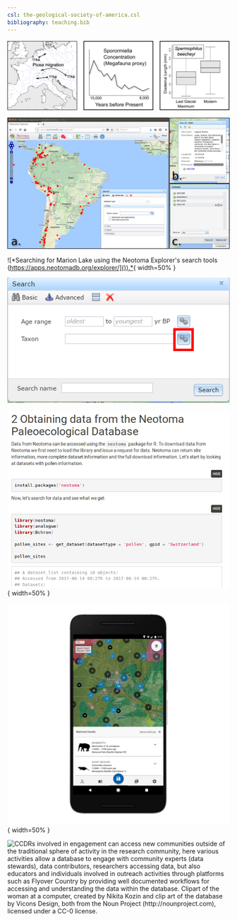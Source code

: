 ```yaml
---
csl: the-geological-society-of-america.csl
bibliography: teaching.bib
---
```


![Examples of Quaternary datasets, simplified and adapted from their original publications: (1) Species migration through time beginning 11,000 years before present (11ka), here, *Picea* (spruce) in Europe after the end of the last ice age [from Latalowa and van der Knaap, -@latalowa2006late]; (2) Megafaunal extinction interpreted from the decline in the fungal spore Sporormiella, present in the dung of large herbivores [after @gill2009pleistocene] and (3) change in mammal body size in the ground squirrel *Spermophilus beecheyi* [after @blois2008environmental].](figures/three_panel_rev.png)

![*The Neotoma Explorer is a web based data discovery tool, that allows a map based search for paleoecological sites using species names, site locations, site names, or other associated metadata (a). The tool provides the opportunity to examine individual sites (b) and to select a number of sites for download and later processing or study (c).*](figures/explorer.png)

![*Searching for Marion Lake using the Neotoma Explorer's search tools ([https://apps.neotomadb.org/explorer/]()).*](figures/Search_Site.png){ width=50% }

![The search tools provide the opportunity to search for a single taxon or for multiple taxa simultaneously.](figures/gear_box.png)

![Educational material presented on [Neotoma's GitHub Pages](https://neotomadb.github.io/workbooks/AgeModels.html) show the initial stages of constructing chronologies for paleoecological records.](figures/R_withgithub.png){ width=50% }

![FlyOver Country provides a platform to access and engage with Earth science data from a mobile device. FlyOver Country is connected to databases such as Neotoma though the use of Neotoma's Application Program Interface, and adds another layer of usability to the raw data resources of Neotoma.](figures/FCneo_nexus6p-portrait.png){ width=50% }

![CCDRs involved in engagement can access new communities outside of the traditional sphere of activity in the research community, here various activities allow a database to engage with community experts (data stewards), data contributors, researchers accessing data, but also educators and individuals involved in outreach activities through platforms such as Flyover Country by providing well documented workflows for accessing and understanding the data within the database.  Clipart of the woman at a computer, created by Nikita Kozin and clip art of the database by Vicons Design, both from the Noun Project (http://nounproject.com), licensed under a CC-0 license.](figures/engagement_image_rev.png)
